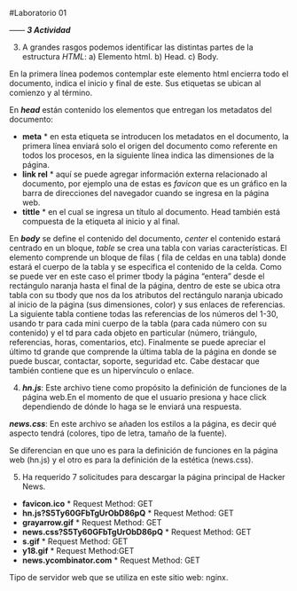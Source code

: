 #Laboratorio 01


——
***3 Actividad***

3. A grandes rasgos podemos identificar las distintas partes de la estructura *HTML*: 
a) Elemento html.
b) Head.
c) Body.

En la primera línea podemos contemplar ***<html op=“news”>*** este elemento html encierra todo el documento, indica el inicio y final de este. Sus etiquetas <html> se ubican al comienzo y </html> al término.

 En ***head*** están contenido los elementos que entregan los metadatos del documento:
 * **meta** * en esta etiqueta se introducen los metadatos en el documento, la primera línea enviará solo el origen del documento como referente en todos los procesos, en la siguiente línea indica las dimensiones de la página.
 * **link rel** * aquí se puede agregar información externa relacionado al documento, por ejemplo una de estas es *favicon* que es un gráfico en la barra de direcciones del navegador cuando se ingresa en la página web.
 * **tittle** * en el cual se ingresa un título al documento.
Head también está compuesta de la etiqueta <head> al inicio y </head> al final.

En ***body*** se define el contenido del documento, *center* el contenido estará centrado en un bloque, *table* se crea una tabla con varias características. El elemento *<tbody>* comprende un bloque de filas (*<tr>* fila de celdas en una tabla) donde estará el cuerpo de la tabla y *<td>* se especifica el contenido de la celda. Como se puede ver en este caso el primer tbody la página “entera” desde el rectángulo naranja hasta el final de la página, dentro de este se ubica otra tabla con su tbody que nos da los atributos del rectángulo naranja ubicado al inicio de la página (sus dimensiones, color) y sus enlaces de referencias. La siguiente tabla contiene todas las referencias de los números del 1-30, usando tr para cada mini cuerpo de la tabla (para cada número con su contenido) y el td para cada objeto en particular (número, triángulo, referencias, horas, comentarios, etc). Finalmente se puede apreciar el último td grande que comprende la última tabla de la página en donde se puede buscar, contactar, soporte, seguridad etc. Cabe destacar que también contiene *<a>* que es un hipervínculo o enlace.

4. ***hn.js***: Este archivo tiene como propósito la definición de funciones de la página web.En el momento de que el usuario presiona y hace click dependiendo de dónde lo haga se le enviará una respuesta.


 ***news.css***: En este archivo se añaden los estilos a la página, es decir qué aspecto tendrá (colores, tipo de letra, tamaño de la fuente).

Se diferencian en que uno es para la definición de funciones en la página web (hn.js) y el otro es para la definición de la estética (news.css).


5. Ha requerido 7 solicitudes para descargar la página principal de Hacker News.

* **favicon.ico** * Request Method: GET
* **hn.js?S5Ty60GFbTgUrObD86pQ** * Request Method: GET
* **grayarrow.gif** * Request Method: GET
* **news.css?S5Ty60GFbTgUrObD86pQ** * Request Method: GET
* **s.gif** * Request Method: GET
* **y18.gif** * Request Method:GET
* **news.ycombinator.com** * Request Method: GET


Tipo de servidor web que se utiliza en este sitio web: nginx.



